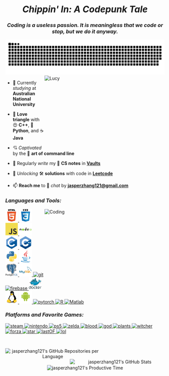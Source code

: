 <h1 align="center"> <i>Chippin' In: A Codepunk Tale</i> </h1>

<h3 align="center"> <i>Coding is a useless passion. It is meaningless that we code or stop, but we do it anyway.</i> </h3>

<img src="https://github.com/JasperZhang121/JasperZhang121/blob/output/github-contribution-grid-snake.svg">

<img align="right" alt="Lucy" height="230" width="380" src="https://media.tenor.com/b9VJcecqEugAAAAd/cyberpunk-cyberpunk-anime.gif">


- 🔭 Currently *studying* at **Australian National University**

- 🤪 **Love triangle** with 😍 **C++**, 🐍 **Python**, and ☕ **Java**

- 💘 *Captivated* by the 📂 **art of command line**

- 📝 Regularly *write* my 📔 **CS notes** in **[Vaults](https://github.com/JasperZhang121/Vaults)**

- 🔑 *Unlocking* 🛠️ **solutions** with code in **[Leetcode](https://leetcode.com/JasperZhang121/)**

- 📫 **Reach me** to 🥂 *chat* by **jasperzhang121@gmail.com** 


<p align="left">
</p>

<p>
</p>  
  

<h3 align="left"> <i>Languages and Tools:</i> </h3>
<p align="left"> 
 
 <img align="right" alt="Coding" height="230" width="380" src="https://i.pinimg.com/originals/2e/73/f5/2e73f54bfd969a264820b1b9f5253db8.gif">
    
<a href="https://www.w3.org/html/" target="_blank" rel="noreferrer"> <img src="https://raw.githubusercontent.com/devicons/devicon/master/icons/html5/html5-original-wordmark.svg" alt="html5" width="40" height="40"/> </a> <a href="https://www.w3schools.com/css/" target="_blank" rel="noreferrer"> <img src="https://raw.githubusercontent.com/devicons/devicon/master/icons/css3/css3-original-wordmark.svg" alt="css3" width="40" height="40"/> </a> <a href="https://developer.mozilla.org/en-US/docs/Web/JavaScript" target="_blank" rel="noreferrer"> <img src="https://raw.githubusercontent.com/devicons/devicon/master/icons/javascript/javascript-original.svg" alt="javascript" width="40" height="40"/> </a> <a href="https://nodejs.org" target="_blank" rel="noreferrer"> <img src="https://raw.githubusercontent.com/devicons/devicon/master/icons/nodejs/nodejs-original-wordmark.svg" alt="nodejs" width="40" height="40"/> </a>  <a href="https://www.cprogramming.com/" target="_blank" rel="noreferrer"> <img src="https://raw.githubusercontent.com/devicons/devicon/master/icons/c/c-original.svg" alt="c" width="40" height="40"/> </a> <a href="https://www.w3schools.com/cpp/" target="_blank" rel="noreferrer"> <img src="https://raw.githubusercontent.com/devicons/devicon/master/icons/cplusplus/cplusplus-original.svg" alt="cplusplus" width="40" height="40"/> </a> <a href="https://www.python.org" target="_blank" rel="noreferrer"> <img src="https://raw.githubusercontent.com/devicons/devicon/master/icons/python/python-original.svg" alt="python" width="40" height="40"/> </a> <a href="https://www.java.com" target="_blank" rel="noreferrer"> <img src="https://raw.githubusercontent.com/devicons/devicon/master/icons/java/java-original.svg" alt="java" width="40" height="40"/> </a> <a href="https://www.postgresql.org" target="_blank" rel="noreferrer"> <img src="https://raw.githubusercontent.com/devicons/devicon/master/icons/postgresql/postgresql-original-wordmark.svg" alt="postgresql" width="40" height="40"/> </a> <a href="https://www.mysql.com/" target="_blank" rel="noreferrer"> <img src="https://raw.githubusercontent.com/devicons/devicon/master/icons/mysql/mysql-original-wordmark.svg" alt="mysql" width="40" height="40"/> </a> <a href="https://git-scm.com/" target="_blank" rel="noreferrer"> <img src="https://www.vectorlogo.zone/logos/git-scm/git-scm-icon.svg" alt="git" width="40" height="40"/> </a> <a href="https://firebase.google.com/" target="_blank" rel="noreferrer"> <img src="https://www.vectorlogo.zone/logos/firebase/firebase-icon.svg" alt="firebase" width="40" height="40"/> </a> <a href="https://www.docker.com/" target="_blank" rel="noreferrer"> <img src="https://raw.githubusercontent.com/devicons/devicon/master/icons/docker/docker-original-wordmark.svg" alt="docker" width="40" height="40"/> </a> <a href="https://www.linux.org/" target="_blank" rel="noreferrer"> <img src="https://raw.githubusercontent.com/devicons/devicon/master/icons/linux/linux-original.svg" alt="linux" width="40" height="40"/> </a> <a href="https://developer.android.com" target="_blank" rel="noreferrer"> <img src="https://raw.githubusercontent.com/devicons/devicon/master/icons/android/android-original-wordmark.svg" alt="android" width="40" height="40"/> </a> <a href="https://pytorch.org/" target="_blank" rel="noreferrer"> <img src="https://www.vectorlogo.zone/logos/pytorch/pytorch-icon.svg" alt="pytorch" width="40" height="40"/> </a> <a href="https://www.r-project.org/" target="_blank" rel="noreferrer"> <img src="https://www.r-project.org/Rlogo.png" alt="R" width="40" height="40"/> </a> <a href="https://www.mathworks.com/products/matlab.html" target="_blank" rel="noreferrer"> <img src="https://upload.wikimedia.org/wikipedia/commons/2/21/Matlab_Logo.png" alt="Matlab" width="40" height="40"/> </a>  

</p>

<h3 align="left"> <i>Platforms and Favorite Games:</i> </h3>

<p align="left"> <a href="https://store.steampowered.com/" target="_blank" rel="noreferrer"> <img src="https://www.vectorlogo.zone/logos/steampowered/steampowered-icon.svg" alt="steam" width="40" height="40"/> </a> 
<a href="https://www.nintendo.com.au/" target="_blank" rel="noreferrer"> <img src="https://cdn.iconscout.com/icon/free/png-128/nintendo-2296041-1912000.png" alt="nintendo" width="40" height="40"/> </a>
<a href="https://www.playstation.com/en-au/" target="_blank" rel="noreferrer"> <img src="https://i.pinimg.com/originals/20/11/52/2011525d4e13b855685a3f59511eb03b.png" alt="ps5" width="40" height="40"/> </a>
<a href="https://www.zelda.com/breath-of-the-wild/" target="_blank" rel="noreferrer"> <img src="https://upload.wikimedia.org/wikipedia/en/c/c6/The_Legend_of_Zelda_Breath_of_the_Wild.jpg" alt="zelda" width="40" height="40"/> </a>
<a href="https://www.playstation.com/en-au/games/bloodborne/" target="_blank" rel="noreferrer"> <img src="https://upload.wikimedia.org/wikipedia/en/6/68/Bloodborne_Cover_Wallpaper.jpg" alt="blood" width="40" height="40"/> </a>
<a href="https://www.playstation.com/en-au/games/god-of-war/" target="_blank" rel="noreferrer"> <img src="https://upload.wikimedia.org/wikipedia/en/a/a7/God_of_War_4_cover.jpg" alt="god" width="40" height="40"/> </a>
<a href="https://plantsvszombies.fandom.com/wiki/Main_Page" target="_blank" rel="noreferrer"> <img src="https://upload.wikimedia.org/wikipedia/en/thumb/d/da/Plants_vs_Zombies_logo.png/375px-Plants_vs_Zombies_logo.png" alt="plants" width="40" height="40"/> </a>
<a href="https://witcher.fandom.com/wiki/The_Witcher_3:_Wild_Hunt" target="_blank" rel="noreferrer"> <img src="https://upload.wikimedia.org/wikipedia/en/0/0c/Witcher_3_cover_art.jpg" alt="witcher" width="40" height="40"/> </a>
<a href="https://forza.fandom.com/wiki/Forza_Horizon_5" target="_blank" rel="noreferrer"> <img src="https://upload.wikimedia.org/wikipedia/en/8/86/Forza_Horizon_5_cover_art.jpg" alt="forza" width="40" height="40"/> </a>
<a href="https://starcraft2.com/en-gb/" target="_blank" rel="noreferrer"> <img src="https://upload.wikimedia.org/wikipedia/en/2/20/StarCraft_II_-_Box_Art.jpg" alt="star" width="40" height="40"/> </a>
<a href="https://www.playstation.com/en-au/games/the-last-of-us-part-i/" target="_blank" rel="noreferrer"> <img src="https://assets-prd.ignimgs.com/2022/06/09/the-last-of-us-part-1-button-1654791855870.jpg" alt="lastOF" width="40" height="40"/> </a>
<a href="https://www.leagueoflegends.com/en-au/" target="_blank" rel="noreferrer"> <img src="https://encrypted-tbn0.gstatic.com/images?q=tbn:ANd9GcRvYNVJRPOkAj1V7jF8AlbpcNf9P76zQPErQOHohGQeGO8-NtfWLg93ParigCG0sU3h_vc&usqp=CAU" alt="lol" width="40" height="40"/> </a>
</p>

<p>

</p>    

<img height="10" width="1000" src="https://i.pinimg.com/564x/9f/de/42/9fde4268bbe494bbc5dd49f4418934cd.jpg">


<p align="center">
  <img align="left" width="300" src="http://github-profile-summary-cards.vercel.app/api/cards/repos-per-language?username=jasperzhang121&theme=algolia" alt="jasperzhang121's GitHub Repositories per Language" />
  <img align="right" width="300" src="http://github-profile-summary-cards.vercel.app/api/cards/stats?username=jasperzhang121&theme=algolia" alt="jasperzhang121's GitHub Stats" />
  <img align="center" width="300" src="http://github-profile-summary-cards.vercel.app/api/cards/most-commit-language?username=jasperzhang121&theme=algolia" alt="jasperzhang121's Productive Time" />
</p>



